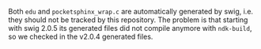 Both `edu` and `pocketsphinx_wrap.c` are automatically generated by swig,
i.e. they should not be tracked by this repository. The problem is
that starting with swig 2.0.5 its generated files did not compile anymore
with `ndk-build`, so we checked in the v2.0.4 generated files.
